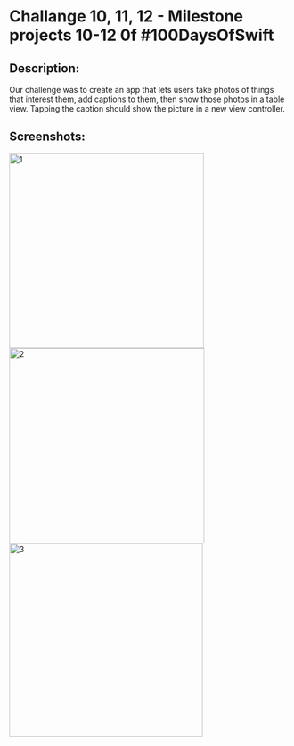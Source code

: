 # Challange 10, 11, 12 - Milestone projects 10-12 0f #100DaysOfSwift

## Description:
Our challenge was to create an app that lets users take photos of things that interest them, add captions to them, then show those photos in a table view. Tapping the caption should show the picture in a new view controller.

## Screenshots:
<img width="349" alt="1" src="https://github.com/AleksandraSRB/100DaysOfSwift/assets/94380380/c5347a87-77cb-4680-8859-88f58d008873">
<img width="350" alt="2" src="https://github.com/AleksandraSRB/100DaysOfSwift/assets/94380380/428eadbd-0790-4323-b23e-4cd3de37f86f">
<img width="347" alt="3" src="https://github.com/AleksandraSRB/100DaysOfSwift/assets/94380380/d3ac6638-6fdd-4194-a8ad-4906ab9cd439">
